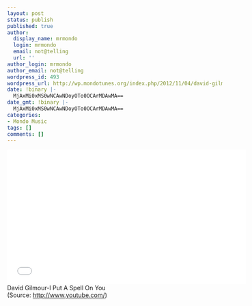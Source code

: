 ```yaml
---
layout: post
status: publish
published: true
author:
  display_name: mrmondo
  login: mrmondo
  email: not@telling
  url: ''
author_login: mrmondo
author_email: not@telling
wordpress_id: 493
wordpress_url: http://wp.mondotunes.org/index.php/2012/11/04/david-gilmour-i-put-a-spell-on-you/
date: !binary |-
  MjAxMi0xMS0wNCAwNDoyOTo0OCArMDAwMA==
date_gmt: !binary |-
  MjAxMi0xMS0wNCAwNDoyOTo0OCArMDAwMA==
categories:
- Mondo Music
tags: []
comments: []
---
```

<iframe width="560" height="315" src="//www.youtube.com/embed/mmXU7C7MYlw" frameborder="0"> </iframe>
David Gilmour-I Put A Spell On You
<div class="attribution">(<span>Source:</span> <a href="http://www.youtube.com/">http://www.youtube.com/</a>)</div>
